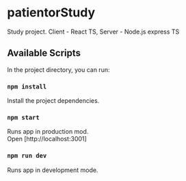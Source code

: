 # patientorStudy
Study project. Client - React TS, Server - Node.js express TS
## Available Scripts

In the project directory, you can run:

### `npm install`

Install the project dependencies.

### `npm start`
Runs app in production mod. <br/>
Open [http://localhost:3001]

### `npm run dev`
Runs app in development mode.

